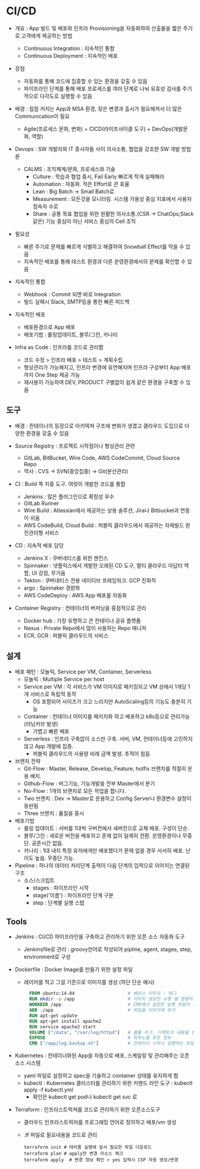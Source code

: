 # CI/CD

- 개요 : App 빌드 및 배포와 인프라 Provisioning을 자동화하여 산출물을 짧은 주기로 고객에게 제공하는 방법
  - Continuous Integration : 지속적인 통합
  - Continuous Deployment : 지속적인 배포
- 장점
  - 자동화를 통해 코드에 집중할 수 있는 환경을 갖출 수 있음
  - 파이프라인 단계를 통해 배포 프로세스를 여러 단계로 나눠 유효성 검사를 주기적으로 다각도로 실행할 수 있음
- 배경 : 점점 커지는 App과 MSA 환경, 잦은 변경과 출시가 필요해져서 더 많은 Communication이 필요
  - Agile(프로세스 문화, 변화) + CICD(라이프사이클 도구) + DevOps(개발문화, 역할)
- Devops : SW 개발자와 IT 종사자들 사이 의사소통, 협업을 강조한 SW 개발 방법론
  - CALMS : 조직체계/문화, 프로세스와 기술
    - Culture : 학습과 협업 중시, Fail Early 빠르게 작게 실패해라
    - Automation : 자동화. 적은 Effort로 큰 효율
    - Lean : Big Batch -> Small Batch로
    - Measurement : 모든것을 모니터링. 시스템 가용성 중심 지표에서 사용자 접속자 수로
    - Share : 공통 목표 협업을 위한 원활한 의사소통.(CSR -> ChatOps;Slack 같은) 기능 중심이 아닌 서비스 중심의 Cell 조직
- 필요성
  - 빠른 주기로 문제를 빠르게 식별하고 해결하여 Snowball Effect를 막을 수 있음
  - 지속적인 배포를 통해 테스트 환경과 다른 운영환경에서의 문제를 확인할 수 있음

- 지속적인 통합
  - Webhook : Commit 되면 바로 Integration
  - 빌드 실패시 Slack, SMTP등을 통한 빠른 피드백
- 지속적인 배포
  - 배포환경으로 App 배포
  - 배포기법 : 롤링업데이트, 블루/그린, 카나리
- Infra as Code : 인프라를 코드로 관리함
  - 코드 수정 > 인프라 배포 > 테스트 > 계획수립
  - 형상관리가 가능해지고, 인프라 변경에 유연해지며 인프라 구성부터 App 배포까지 One Step 제공 가능
  - 재사용이 가능하여 DEV, PRODUCT 구별없이 쉽게 같은 환경을 구축할 수 있음

## 도구

- 배경 : 컨테이너의 등장으로 아키텍쳐 구조에 변화가 생겼고 클라우드 도입으로 다양한 환경을 갖출 수 있음

- Source Registry : 프로젝트 시작점이나 형상관리 관련
  - GitLab, BitBucket, Wire Code, AWS CodeCommit, Cloud Source Repo
  - 역사 : CVS -> SVN(중앙집중) -> Git(분산관리)
- CI : Build 쪽 치중 도구. 여럿이 개발한 코드를 통합
  - Jenkins : 많은 플러그인으로 확장성 우수
  - GitLab Runner
  - Wire Build : Atlassian에서 제공하는 상용 솔루션, Jira나 Bitbucket과 연동이 쉬움
  - AWS CodeBuild, Cloud Build : 퍼블릭 클라우드에서 제공하는 자체빌드 완전관리형 서비스
- CD : 지속적 배포 담당
  - Jenkins X : 쿠버네티스를 위한 젠킨스
  - Spinnaker : 넷플릭스에서 개발한 오래된 CD 도구, 멀티 클라우드 아답터 역할, UI 강점, 무거움
  - Tekton : 쿠버네티스 전용 네이티브 프레임워크. GCP 친화적
  - argo : Spinnaker 경량화
  - AWS CodeDeploy : AWS App 배포를 자동화
- Container Registry : 컨테이너의 버저닝을 중점적으로 관리
  - Docker hub : 가장 유명하고 큰 컨테이너 공유 플랫폼
  - Nexus : Private Repo에서 많이 사용하는 Repo 매니저
  - ECR, GCR : 퍼블릭 클라우드의 서비스

## 설계

- 배포 패턴 : 모놀릭, Service per VM, Container, Serverless
  - 모놀릭 : Multiple Service per host
  - Service per VM : 각 서비스가 VM 이미지로 패키징되고 VM 상에서 1개당 1개 서비스로 독립적 동작
    - OS 포함되어 사이즈가 크고 느리지만 AutoScaling등의 기능도 충분히 기능
  - Container : 컨테이너 이미지를 패키지화 하고 배포하고 k8s등으로 관리가능(러닝커브 발생)
    - 가볍고 빠른 배포
  - Serverless : 인프라 구축없이 소스만 구축. 서버, VM, 컨테이너등에 고민하지 않고 App 개발에 집중.
    - 퍼블릭 클라우드의 사용량 비례 금액 발생. 추적이 힘듬
- 브랜치 전략
  - Git-Flow : Master, Release, Develop, Feature, hotfix 브랜치를 적절히 운용 배치.
  - Github-Flow : 버그기능, 기능개발을 전부 Master에서 분기
  - No-Flow : 1개의 브랜치로 모든 작업을 합니다.
  - Two 브랜치 : Dev -> Master로 운용하고 Config Server나 환경변수 설정이 동반됨
  - Three 브랜치 : 품질을 중시
- 배포기법
  - 롤링 업데이트 : 서버를 1대씩 구버전에서 새버전으로 교체 배포. 구성이 단순.
  - 블루/그린 : 새로운 버전을 배포하고 혼재 없이 일제히 전환. 운영환경이나 무중단. 공존시간 없음.
  - 카나리 : 1대 내지 특정 유저에게만 배포했다가 문제 없을 경우 서서히 배포. 난이도 높음. 무중단 가능.
- Pipeline : 하나의 데이터 처리단계 출력이 다음 단계의 입력으로 이어지는 연결된 구조
  - 소스/스크립트
    - stages : 파이프라인 시작
    - stage('이름') : 파이프라인 단계 구분
    - step : 단계별 실행 스탭

## Tools

- Jenkins : CI/CD 파이프라인을 구축하고 관리하기 위한 오픈 소스 자동화 도구
  - Jenkinsfile로 관리 : groovy언어로 작성되어 pipline, agent, stages, step, environment로 구성
- Dockerfile : Docker Image를 만들기 위한 설정 파일
  - 레이어를 적고 그걸 기준으로 이미지를 생성 (하단 단순 예시)

    ```dockerfile
      FROM ubuntu:14.04                    # 베이스 이미지 : 태그
      RUN mkdir -p /app                    # 이미지 생성전 수행 쉘 명령어
      WORKDIR /app                         # CMD에서 설정한 실행 파일이 실행할 디렉토리
      ADD ./app                            # 파일을 이미지에 추가
      RUN apt-get update
      RUN apt-get install apache2
      RUN service apache2 start   
      VOLUME ["/data", "/var/log/httpd"]   # 볼륨 추가. 디렉토리 내용을 컨터에너가 아닌 호스트에 저장
      EXPOSE                               # 외부노출 포트 정보
      CMD ["/app/log.backup.sh"]           # 컨테이너 시작시 실행하는 파일이나 스크립트
    ```

- Kubernetes : 컨테이너화된 App을 자동으로 배포, 스케일링 및 관리해주는 오픈소스 시스템
  - yaml 파일로 설정하고 spec을 기술하고 container 상태를 유지하게 함
  - kubectl : Kubernetes 클러스터를 관리하기 위한 커맨드 라인 도구 : kubectl apply -f kubectl.yml
    - 확인은 kubectl get pod나 kubectl get svc 로
- Terraform : 인프라스트럭쳐를 코드로 관리하기 위한 오픈소스도구
  - 클라우드 인프라스트럭처를 프로그래밍 언어로 정의하고 배포/vm 생성
  - .tf 파일로 필요내용을 코드로 관리

    ```shell
    terraform init # 테라폼 실행에 앞서 필요한 파일 다운로드
    terraform plan # apply전 변경 리소스 체크
    terraform apply  # 변경 정보 확인 > yes 입력시 CSP 자원 생성/변경
    ```
